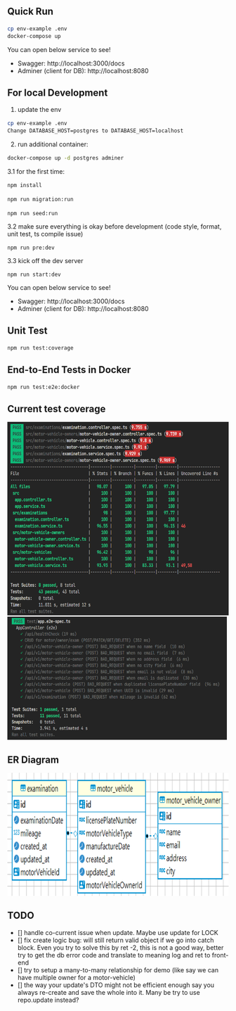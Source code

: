 ## Quick Run

```bash
cp env-example .env
docker-compose up
```

You can open below service to see!

- Swagger: http://localhost:3000/docs
- Adminer (client for DB): http://localhost:8080

## For local Development

1. update the env

```bash
cp env-example .env
Change DATABASE_HOST=postgres to DATABASE_HOST=localhost
```

2. run additional container:

```bash
docker-compose up -d postgres adminer
```

3.1 for the first time:

```
npm install

npm run migration:run

npm run seed:run
```

3.2 make sure everything is okay before development
(code style, format, unit test, ts compile issue)

```
npm run pre:dev
```

3.3 kick off the dev server

```
npm run start:dev
```

You can open below service to see!

- Swagger: http://localhost:3000/docs
- Adminer (client for DB): http://localhost:8080

## Unit Test

```bash
npm run test:coverage
```

## End-to-End Tests in Docker

```bash
npm run test:e2e:docker
```


## Current test coverage
<img src="./pics/cov_test.png" width="560" height="440"/>
<img src="./pics/e2e_test.png" width="500" height="280"/>


## ER Diagram
<img src="./pics/er_diagram.png" width="780" height="280"/>


## TODO
- [] handle co-current issue when update. Maybe use update for LOCK
- [] fix create logic bug: will still return valid object if we go into catch block. Even you try to solve this by ret -2, this is not a good way, better try to get the db error code and translate to meaning log and ret to front-end
- [] try to setup a many-to-many relationship for demo (like say we can have multiple owner for a motor-vehicle)
- [] the way your update's DTO might not be efficient enough say you always re-create and save the whole into it. Many be try to use repo.update instead?



